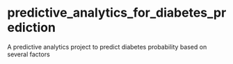 # predictive_analytics_for_diabetes_prediction
A predictive analytics project to predict diabetes probability based on several factors
